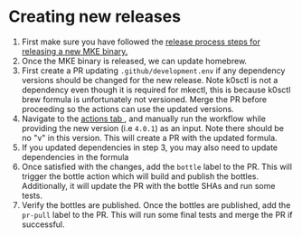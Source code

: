 # Creating new releases

1. First make sure you have followed the [release process steps for releasing a new MKE binary.](https://github.com/MirantisContainers/mke/blob/main/docs/dev/creating-a-release.md)
2. Once the MKE binary is released, we can update homebrew.
3. First create a PR updating `.github/development.env` if any dependency versions should be changed for the new release. Note k0sctl is not a dependency even though it is required for mkectl, this is because k0sctl brew formula is unfortunately not versioned. Merge the PR before proceeding so the actions can use the updated versions.
4. Navigate to the [actions tab ](https://github.com/Mirantis/homebrew-tap/actions/workflows/update-homebrew.yml), and manually run the workflow while providing the new version (i.e `4.0.1`) as an input. Note there should be no "v" in this version. This will create a PR with the updated formula.
5. If you updated dependencies in step 3, you may also need to update dependencies in the formula
6. Once satisfied with the changes, add the `bottle` label to the PR. This will trigger the bottle action which will build and publish the bottles. Additionally, it will update the PR with the bottle SHAs and run some tests.
7. Verify the bottles are published. Once the bottles are published, add the `pr-pull` label to the PR. This will run some final tests and merge the PR if successful.
